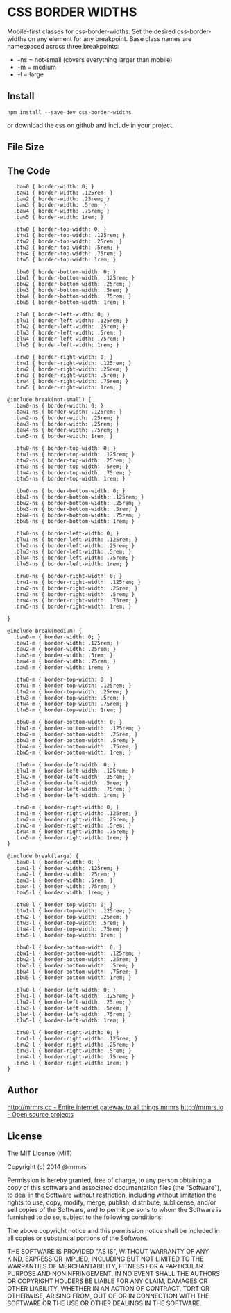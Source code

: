 # CSS BORDER WIDTHS

  Mobile-first classes for css-border-widths.
  Set the desired css-border-widths on any element for any breakpoint.
  Base class names are namespaced across three breakpoints:

*  -ns = not-small (covers everything larger than mobile)
*  -m  = medium
*  -l  = large

## Install
```
npm install --save-dev css-border-widths
```
or download the css on github and include in your project.

## File Size


## The Code
```
  .baw0 { border-width: 0; }
  .baw1 { border-width: .125rem; }
  .baw2 { border-width: .25rem; }
  .baw3 { border-width: .5rem; }
  .baw4 { border-width: .75rem; }
  .baw5 { border-width: 1rem; }

  .btw0 { border-top-width: 0; }
  .btw1 { border-top-width: .125rem; }
  .btw2 { border-top-width: .25rem; }
  .btw3 { border-top-width: .5rem; }
  .btw4 { border-top-width: .75rem; }
  .btw5 { border-top-width: 1rem; }

  .bbw0 { border-bottom-width: 0; }
  .bbw1 { border-bottom-width: .125rem; }
  .bbw2 { border-bottom-width: .25rem; }
  .bbw3 { border-bottom-width: .5rem; }
  .bbw4 { border-bottom-width: .75rem; }
  .bbw5 { border-bottom-width: 1rem; }

  .blw0 { border-left-width: 0; }
  .blw1 { border-left-width: .125rem; }
  .blw2 { border-left-width: .25rem; }
  .blw3 { border-left-width: .5rem; }
  .blw4 { border-left-width: .75rem; }
  .blw5 { border-left-width: 1rem; }

  .brw0 { border-right-width: 0; }
  .brw1 { border-right-width: .125rem; }
  .brw2 { border-right-width: .25rem; }
  .brw3 { border-right-width: .5rem; }
  .brw4 { border-right-width: .75rem; }
  .brw5 { border-right-width: 1rem; }

@include break(not-small) {
  .baw0-ns { border-width: 0; }
  .baw1-ns { border-width: .125rem; }
  .baw2-ns { border-width: .25rem; }
  .baw3-ns { border-width: .25rem; }
  .baw4-ns { border-width: .75rem; }
  .baw5-ns { border-width: 1rem; }

  .btw0-ns { border-top-width: 0; }
  .btw1-ns { border-top-width: .125rem; }
  .btw2-ns { border-top-width: .25rem; }
  .btw3-ns { border-top-width: .5rem; }
  .btw4-ns { border-top-width: .75rem; }
  .btw5-ns { border-top-width: 1rem; }

  .bbw0-ns { border-bottom-width: 0; }
  .bbw1-ns { border-bottom-width: .125rem; }
  .bbw2-ns { border-bottom-width: .25rem; }
  .bbw3-ns { border-bottom-width: .5rem; }
  .bbw4-ns { border-bottom-width: .75rem; }
  .bbw5-ns { border-bottom-width: 1rem; }

  .blw0-ns { border-left-width: 0; }
  .blw1-ns { border-left-width: .125rem; }
  .blw2-ns { border-left-width: .25rem; }
  .blw3-ns { border-left-width: .5rem; }
  .blw4-ns { border-left-width: .75rem; }
  .blw5-ns { border-left-width: 1rem; }

  .brw0-ns { border-right-width: 0; }
  .brw1-ns { border-right-width: .125rem; }
  .brw2-ns { border-right-width: .25rem; }
  .brw3-ns { border-right-width: .5rem; }
  .brw4-ns { border-right-width: .75rem; }
  .brw5-ns { border-right-width: 1rem; }

}

@include break(medium) {
  .baw0-m { border-width: 0; }
  .baw1-m { border-width: .125rem; }
  .baw2-m { border-width: .25rem; }
  .baw3-m { border-width: .5rem; }
  .baw4-m { border-width: .75rem; }
  .baw5-m { border-width: 1rem; }

  .btw0-m { border-top-width: 0; }
  .btw1-m { border-top-width: .125rem; }
  .btw2-m { border-top-width: .25rem; }
  .btw3-m { border-top-width: .5rem; }
  .btw4-m { border-top-width: .75rem; }
  .btw5-m { border-top-width: 1rem; }

  .bbw0-m { border-bottom-width: 0; }
  .bbw1-m { border-bottom-width: .125rem; }
  .bbw2-m { border-bottom-width: .25rem; }
  .bbw3-m { border-bottom-width: .5rem; }
  .bbw4-m { border-bottom-width: .75rem; }
  .bbw5-m { border-bottom-width: 1rem; }

  .blw0-m { border-left-width: 0; }
  .blw1-m { border-left-width: .125rem; }
  .blw2-m { border-left-width: .25rem; }
  .blw3-m { border-left-width: .5rem; }
  .blw4-m { border-left-width: .75rem; }
  .blw5-m { border-left-width: 1rem; }

  .brw0-m { border-right-width: 0; }
  .brw1-m { border-right-width: .125rem; }
  .brw2-m { border-right-width: .25rem; }
  .brw3-m { border-right-width: .5rem; }
  .brw4-m { border-right-width: .75rem; }
  .brw5-m { border-right-width: 1rem; }
}

@include break(large) {
  .baw0-l { border-width: 0; }
  .baw1-l { border-width: .125rem; }
  .baw2-l { border-width: .25rem; }
  .baw3-l { border-width: .5rem; }
  .baw4-l { border-width: .75rem; }
  .baw5-l { border-width: 1rem; }

  .btw0-l { border-top-width: 0; }
  .btw1-l { border-top-width: .125rem; }
  .btw2-l { border-top-width: .25rem; }
  .btw3-l { border-top-width: .5rem; }
  .btw4-l { border-top-width: .75rem; }
  .btw5-l { border-top-width: 1rem; }

  .bbw0-l { border-bottom-width: 0; }
  .bbw1-l { border-bottom-width: .125rem; }
  .bbw2-l { border-bottom-width: .25rem; }
  .bbw3-l { border-bottom-width: .5rem; }
  .bbw4-l { border-bottom-width: .75rem; }
  .bbw5-l { border-bottom-width: 1rem; }

  .blw0-l { border-left-width: 0; }
  .blw1-l { border-left-width: .125rem; }
  .blw2-l { border-left-width: .25rem; }
  .blw3-l { border-left-width: .5rem; }
  .blw4-l { border-left-width: .75rem; }
  .blw5-l { border-left-width: 1rem; }

  .brw0-l { border-right-width: 0; }
  .brw1-l { border-right-width: .125rem; }
  .brw2-l { border-right-width: .25rem; }
  .brw3-l { border-right-width: .5rem; }
  .brw4-l { border-right-width: .75rem; }
  .brw5-l { border-right-width: 1rem; }
}

```

## Author

[http://mrmrs.cc - Entire internet gateway to all things mrmrs](http://mrmrs.cc)
[http://mrmrs.io - Open source projects](http://mrmrs.io)

## License

The MIT License (MIT)

Copyright (c) 2014 @mrmrs

Permission is hereby granted, free of charge, to any person obtaining a copy
of this software and associated documentation files (the "Software"), to deal
in the Software without restriction, including without limitation the rights
to use, copy, modify, merge, publish, distribute, sublicense, and/or sell
copies of the Software, and to permit persons to whom the Software is
furnished to do so, subject to the following conditions:

The above copyright notice and this permission notice shall be included in
all copies or substantial portions of the Software.

THE SOFTWARE IS PROVIDED "AS IS", WITHOUT WARRANTY OF ANY KIND, EXPRESS OR
IMPLIED, INCLUDING BUT NOT LIMITED TO THE WARRANTIES OF MERCHANTABILITY,
FITNESS FOR A PARTICULAR PURPOSE AND NONINFRINGEMENT. IN NO EVENT SHALL THE
AUTHORS OR COPYRIGHT HOLDERS BE LIABLE FOR ANY CLAIM, DAMAGES OR OTHER
LIABILITY, WHETHER IN AN ACTION OF CONTRACT, TORT OR OTHERWISE, ARISING FROM,
OUT OF OR IN CONNECTION WITH THE SOFTWARE OR THE USE OR OTHER DEALINGS IN
THE SOFTWARE.

